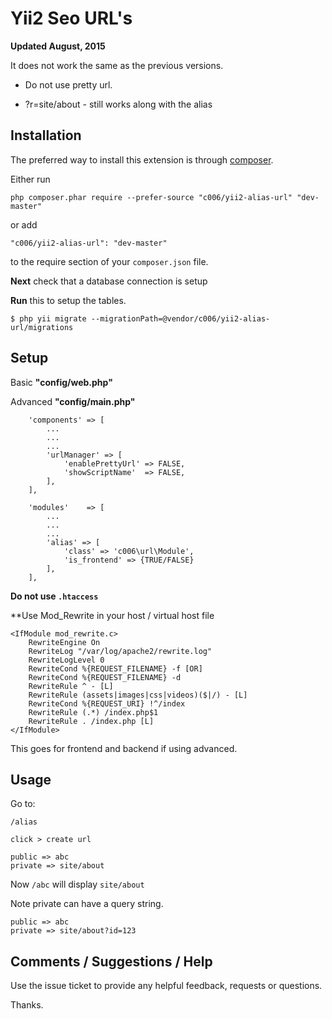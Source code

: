 Yii2  Seo URL's
===================


**Updated August, 2015**

It does not work the same as the previous versions.

+ Do not use pretty url.

+ ?r=site/about - still works along with the alias


Installation
------------

The preferred way to install this extension is through [composer](http://getcomposer.org/download/).

Either run

```
php composer.phar require --prefer-source "c006/yii2-alias-url" "dev-master"
```

or add

```
"c006/yii2-alias-url": "dev-master"
```

to the require section of your `composer.json` file.



**Next** check that a database connection is setup

**Run** this to setup the tables.

```
$ php yii migrate --migrationPath=@vendor/c006/yii2-alias-url/migrations
```

Setup
-----


Basic **"config/web.php"**

Advanced **"config/main.php"**

>
        'components' => [
            ...
            ...
            ...
            'urlManager' => [
                'enablePrettyUrl' => FALSE,
                'showScriptName'  => FALSE,
            ],
        ],


>
        'modules'    => [
            ...
            ...
            ...
            'alias' => [
                'class' => 'c006\url\Module',
                'is_frontend' => {TRUE/FALSE}
            ],
        ],




**Do not use `.htaccess`**
 
**Use Mod_Rewrite in your host / virtual host file
>
    <IfModule mod_rewrite.c>
        RewriteEngine On
        RewriteLog "/var/log/apache2/rewrite.log"
        RewriteLogLevel 0
        RewriteCond %{REQUEST_FILENAME} -f [OR]
        RewriteCond %{REQUEST_FILENAME} -d
        RewriteRule ^ - [L]
        RewriteRule (assets|images|css|videos)($|/) - [L]
        RewriteCond %{REQUEST_URI} !^/index
        RewriteRule (.*) /index.php$1
        RewriteRule . /index.php [L]
    </IfModule>
 



This goes for frontend and backend if using advanced.


Usage
-----


Go to:

`/alias`

`click > create url`

>
    public => abc
    private => site/about

Now `/abc` will display `site/about`

Note private can have a query string.
>
    public => abc
    private => site/about?id=123



Comments / Suggestions / Help
--------------------

Use the issue ticket to provide any helpful feedback, requests or questions.

Thanks.


